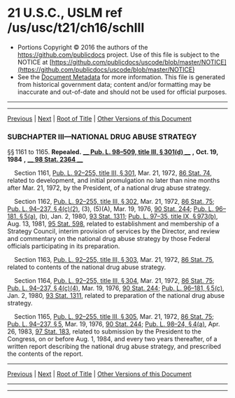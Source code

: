 ---
---

# 21 U.S.C., USLM ref /us/usc/t21/ch16/schIII

* Portions Copyright © 2016 the authors of the https://github.com/publicdocs project.
  Use of this file is subject to the NOTICE at [https://github.com/publicdocs/uscode/blob/master/NOTICE](https://github.com/publicdocs/uscode/blob/master/NOTICE)
* See the [Document Metadata](././../../../../..//README.md) for more information.
  This file is generated from historical government data; content and/or formatting may be inaccurate and out-of-date and should not be used for official purposes.

----------
----------

[Previous](./../../../../..//us/usc/t21/ch16/schII/m__us_usc_t21_s1117.md) | [Next](./../../../../..//us/usc/t21/ch16/schIV/m__us_usc_t21_ch16_schIV.md) | [Root of Title](./../../../../../) | [Other Versions of this Document](https://publicdocs.github.io/go/links?ns=uslm&ref=%2Fus%2Fusc%2Ft21%2Fch16%2FschIII)

### SUBCHAPTER III—NATIONAL DRUG ABUSE STRATEGY

§§ 1161 to 1165. __Repealed.__  __[__  __Pub. L. 98–509, title III, § 301(d)__  __][/us/pl/98/509/s301/d]__  __,__  __Oct. 19, 1984__  __,__  __[__  __98 Stat. 2364__  __][/us/stat/98/2364]__ 

    Section 1161, [Pub. L. 92–255, title III, § 301][/us/pl/92/255/s301], Mar. 21, 1972, [86 Stat. 74][/us/stat/86/74], related to development, and initial promulgation no later than nine months after Mar. 21, 1972, by the President, of a national drug abuse strategy.

    Section 1162, [Pub. L. 92–255, title III, § 302][/us/pl/92/255/s302], Mar. 21, 1972, [86 Stat. 75][/us/stat/86/75]; [Pub. L. 94–237, § 4(c)(2)][/us/pl/94/237/s4/c/2], (3), (5)(A), Mar. 19, 1976, [90 Stat. 244][/us/stat/90/244]; [Pub. L. 96–181, § 5(a)][/us/pl/96/181/s5/a], (b), Jan. 2, 1980, [93 Stat. 1311][/us/stat/93/1311]; [Pub. L. 97–35, title IX, § 973(b)][/us/pl/97/35/s973/b], Aug. 13, 1981, [95 Stat. 598][/us/stat/95/598], related to establishment and membership of a Strategy Council, interim provision of services by the Director, and review and commentary on the national drug abuse strategy by those Federal officials participating in its preparation.

    Section 1163, [Pub. L. 92–255, title III, § 303][/us/pl/92/255/s303], Mar. 21, 1972, [86 Stat. 75][/us/stat/86/75], related to contents of the national drug abuse strategy.

    Section 1164, [Pub. L. 92–255, title III, § 304][/us/pl/92/255/s304], Mar. 21, 1972, [86 Stat. 75][/us/stat/86/75]; [Pub. L. 94–237, § 4(c)(4)][/us/pl/94/237/s4/c/4], Mar. 19, 1976, [90 Stat. 244][/us/stat/90/244]; [Pub. L. 96–181, § 5(c)][/us/pl/96/181/s5/c], Jan. 2, 1980, [93 Stat. 1311][/us/stat/93/1311], related to preparation of the national drug abuse strategy.

    Section 1165, [Pub. L. 92–255, title III, § 305][/us/pl/92/255/s305], Mar. 21, 1972, [86 Stat. 75][/us/stat/86/75]; [Pub. L. 94–237, § 5][/us/pl/94/237/s5], Mar. 19, 1976, [90 Stat. 244][/us/stat/90/244]; [Pub. L. 98–24, § 4(a)][/us/pl/98/24/s4/a], Apr. 26, 1983, [97 Stat. 183][/us/stat/97/183], related to submission by the President to the Congress, on or before Aug. 1, 1984, and every two years thereafter, of a written report describing the national drug abuse strategy, and prescribed the contents of the report.

----------

[Previous](./../../../../..//us/usc/t21/ch16/schII/m__us_usc_t21_s1117.md) | [Next](./../../../../..//us/usc/t21/ch16/schIV/m__us_usc_t21_ch16_schIV.md) | [Root of Title](./../../../../../) | [Other Versions of this Document](https://publicdocs.github.io/go/links?ns=uslm&ref=%2Fus%2Fusc%2Ft21%2Fch16%2FschIII)

----------
----------

[/us/pl/98/509/s301/d]: https://publicdocs.github.io/go/links?ns=uslm&ref=%2Fus%2Fpl%2F98%2F509%2Fs301%2Fd
[/us/stat/98/2364]: https://publicdocs.github.io/go/links?ns=uslm&ref=%2Fus%2Fstat%2F98%2F2364
[/us/pl/92/255/s301]: https://publicdocs.github.io/go/links?ns=uslm&ref=%2Fus%2Fpl%2F92%2F255%2Fs301
[/us/stat/86/74]: https://publicdocs.github.io/go/links?ns=uslm&ref=%2Fus%2Fstat%2F86%2F74
[/us/pl/92/255/s302]: https://publicdocs.github.io/go/links?ns=uslm&ref=%2Fus%2Fpl%2F92%2F255%2Fs302
[/us/stat/86/75]: https://publicdocs.github.io/go/links?ns=uslm&ref=%2Fus%2Fstat%2F86%2F75
[/us/pl/94/237/s4/c/2]: https://publicdocs.github.io/go/links?ns=uslm&ref=%2Fus%2Fpl%2F94%2F237%2Fs4%2Fc%2F2
[/us/stat/90/244]: https://publicdocs.github.io/go/links?ns=uslm&ref=%2Fus%2Fstat%2F90%2F244
[/us/pl/96/181/s5/a]: https://publicdocs.github.io/go/links?ns=uslm&ref=%2Fus%2Fpl%2F96%2F181%2Fs5%2Fa
[/us/stat/93/1311]: https://publicdocs.github.io/go/links?ns=uslm&ref=%2Fus%2Fstat%2F93%2F1311
[/us/pl/97/35/s973/b]: https://publicdocs.github.io/go/links?ns=uslm&ref=%2Fus%2Fpl%2F97%2F35%2Fs973%2Fb
[/us/stat/95/598]: https://publicdocs.github.io/go/links?ns=uslm&ref=%2Fus%2Fstat%2F95%2F598
[/us/pl/92/255/s303]: https://publicdocs.github.io/go/links?ns=uslm&ref=%2Fus%2Fpl%2F92%2F255%2Fs303
[/us/stat/86/75]: https://publicdocs.github.io/go/links?ns=uslm&ref=%2Fus%2Fstat%2F86%2F75
[/us/pl/92/255/s304]: https://publicdocs.github.io/go/links?ns=uslm&ref=%2Fus%2Fpl%2F92%2F255%2Fs304
[/us/stat/86/75]: https://publicdocs.github.io/go/links?ns=uslm&ref=%2Fus%2Fstat%2F86%2F75
[/us/pl/94/237/s4/c/4]: https://publicdocs.github.io/go/links?ns=uslm&ref=%2Fus%2Fpl%2F94%2F237%2Fs4%2Fc%2F4
[/us/stat/90/244]: https://publicdocs.github.io/go/links?ns=uslm&ref=%2Fus%2Fstat%2F90%2F244
[/us/pl/96/181/s5/c]: https://publicdocs.github.io/go/links?ns=uslm&ref=%2Fus%2Fpl%2F96%2F181%2Fs5%2Fc
[/us/stat/93/1311]: https://publicdocs.github.io/go/links?ns=uslm&ref=%2Fus%2Fstat%2F93%2F1311
[/us/pl/92/255/s305]: https://publicdocs.github.io/go/links?ns=uslm&ref=%2Fus%2Fpl%2F92%2F255%2Fs305
[/us/stat/86/75]: https://publicdocs.github.io/go/links?ns=uslm&ref=%2Fus%2Fstat%2F86%2F75
[/us/pl/94/237/s5]: https://publicdocs.github.io/go/links?ns=uslm&ref=%2Fus%2Fpl%2F94%2F237%2Fs5
[/us/stat/90/244]: https://publicdocs.github.io/go/links?ns=uslm&ref=%2Fus%2Fstat%2F90%2F244
[/us/pl/98/24/s4/a]: https://publicdocs.github.io/go/links?ns=uslm&ref=%2Fus%2Fpl%2F98%2F24%2Fs4%2Fa
[/us/stat/97/183]: https://publicdocs.github.io/go/links?ns=uslm&ref=%2Fus%2Fstat%2F97%2F183


